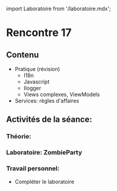 import Laboratoire from '/laboratoire.mdx';

# Rencontre 17

## Contenu
- Pratique (révision)  
  - I18n  
  - Javascript  
  - Ilogger  
  - Views complexes, ViewModels  
- Services: règles d'affaires 

## Activités de la séance: 

### Théorie:  

### Laboratoire: ZombieParty 
<Laboratoire nom="10XX-S09_1_Lab2"/>

### Travail personnel: 
- Compléter le laboratoire 
